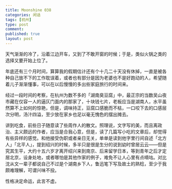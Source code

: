 ```yaml
---
title: Moonshine 038
categories: 闲话
tags: [杭州]
type: post
comment: 
published: true
layout: post
---
```

天气渐渐的冷了，沿着江边开车，又到了不敢开窗的时候；于是，类似火锅之类的选择又要开始上位了。

年底还有三个月时间，算算我的假期估计还有个十几二十天没有休掉，一直是被各种自己放不下的工作耽误着，或者也有部分是因为老婆也不是好跑动的人，希望随着儿子渐渐懂事，可以在以后慢慢的多出些家庭旅行的时间来。

经过一段时间的考察，在杭州为数不多的「湖南臭豆腐」中，最正宗的当数吴山夜市藏在仅容一人的逼仄门面内的那家了，十块钱七片，老板应当是湖南人，水平虽然算不上如何的惊艳，但是，调味持正，豆腐口感脆而不枯，一口咬下去的口感层次分明，汤汁四溢，至少放在家乡也足以毫无愧色的摆出摊去。

讲到吃食，前些日子随意读了些周作人的散文。照理说，文字写的美，而且离政治、主义颇远的作者，应当是合我心意，但是，读了几篇写小吃的文章后，却觉得有些异样的感觉。和他接受伪职或者亲日无关，单单是读到他字里行间自述「北方人」「北平人」，提到绍兴的时候，多半只是很是生分的说到幼时曾居云云——但是究其生平，大约十五六岁才离开绍兴来到南京、后来留学日本，等到青年之后才定居北京，设身处地，或者哪怕是其他作家的例子，难免不让人心里有点嘀咕。对比沈从文一辈子都说自己不过是个湖南乡下人，鲁迅笔下写及故土的熟稔，至少于我颇难理解，可谓兴味不投。

性格决定命运，此言不虚。
